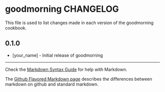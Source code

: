 # goodmorning CHANGELOG

This file is used to list changes made in each version of the goodmorning cookbook.

## 0.1.0
- [your_name] - Initial release of goodmorning

- - -
Check the [Markdown Syntax Guide](http://daringfireball.net/projects/markdown/syntax) for help with Markdown.

The [Github Flavored Markdown page](http://github.github.com/github-flavored-markdown/) describes the differences between markdown on github and standard markdown.
